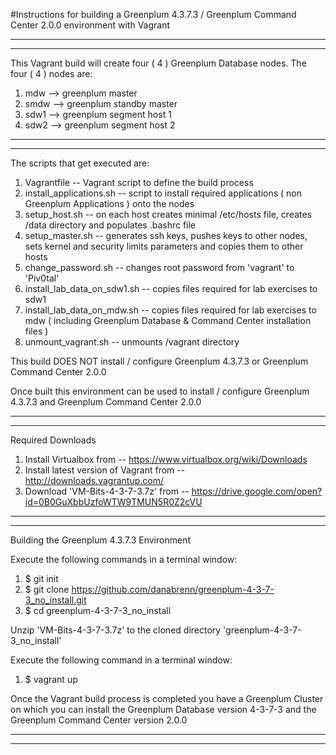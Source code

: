 #Instructions for building a Greenplum 4.3.7.3 / Greenplum Command Center 2.0.0 environment with Vagrant

------------------
------------------
This Vagrant build will create four ( 4 ) Greenplum Database nodes.
The four ( 4 ) nodes are:

1.  mdw		--> greenplum master
2.  smdw  --> greenplum standby master
3.  sdw1  --> greenplum segment host 1
4.  sdw2  --> greenplum segment host 2

------------------
------------------

The scripts that get executed are:

1. Vagrantfile -- Vagrant script to define the build process
2. install_applications.sh -- script to install required applications ( non Greenplum Applications ) onto the nodes
3. setup_host.sh -- on each host creates minimal /etc/hosts file, creates /data directory and populates .bashrc file
4. setup_master.sh -- generates ssh keys, pushes keys to other nodes, sets kernel and security limits parameters and copies them to other hosts
5. change_password.sh -- changes root password from 'vagrant' to 'Piv0tal'
6. install_lab_data_on_sdw1.sh -- copies files required for lab exercises to sdw1
7. install_lab_data_on_mdw.sh -- copies files required for lab exercises to mdw ( including Greenplum Database & Command Center installation files )
8. unmount_vagrant.sh -- unmounts /vagrant directory

This build DOES NOT install / configure Greenplum 4.3.7.3 or Greenplum Command Center 2.0.0

Once built this environment can be used to install / configure Greenplum 4.3.7.3 and Greenplum Command Center 2.0.0

------------------
------------------

Required Downloads

1. Install Virtualbox from -- https://www.virtualbox.org/wiki/Downloads
2. Install latest version of Vagrant from -- http://downloads.vagrantup.com/
3. Download 'VM-Bits-4-3-7-3.7z' from -- https://drive.google.com/open?id=0B0GuXbbUzfoWTW9TMUN5R0Z2cVU

--------------
--------------

Building the Greenplum 4.3.7.3 Environment

Execute the following commands in a terminal window:

1. $ git init
2. $ git clone https://github.com/danabrenn/greenplum-4-3-7-3_no_install.git
3. $ cd greenplum-4-3-7-3_no_install

Unzip 'VM-Bits-4-3-7-3.7z' to the cloned directory 'greenplum-4-3-7-3_no_install'

Execute the following command in a terminal window:

1. $ vagrant up

Once the Vagrant build process is completed you have a Greenplum Cluster on which you can install the Greenplum Database version 4-3-7-3 and the Greenplum Command Center version 2.0.0

------------------
------------------
